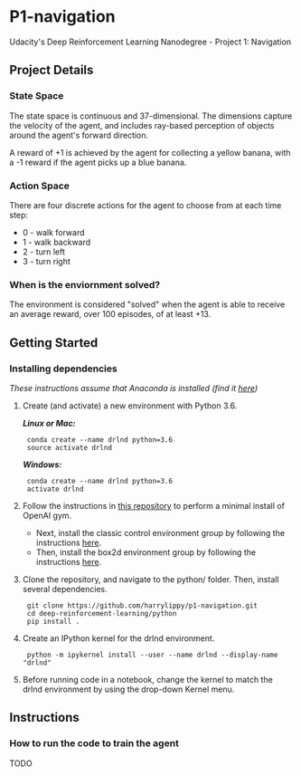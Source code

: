 # P1-navigation
Udacity's Deep Reinforcement Learning Nanodegree - Project 1: Navigation

## Project Details

### State Space
The state space is continuous and 37-dimensional. The dimensions capture the velocity of the agent, and includes ray-based perception of objects around the agent's forward direction.

A reward of +1 is achieved by the agent for collecting a yellow banana, with a -1 reward if the agent picks up a blue banana.

### Action Space
There are four discrete actions for the agent to choose from at each time step:

* 0 - walk forward 
* 1 - walk backward
* 2 - turn left
* 3 - turn right

### When is the enviornment solved?
The environment is considered "solved" when the agent is able to receive an average reward, over 100 episodes, of at least +13.

## Getting Started

### Installing dependencies
_These instructions assume that Anaconda is installed (find it [here](https://www.anaconda.com/))_

1. Create (and activate) a new environment with Python 3.6.

    **_Linux or Mac:_**

        conda create --name drlnd python=3.6
        source activate drlnd

    **_Windows:_**
        
        conda create --name drlnd python=3.6
        activate drlnd

2. Follow the instructions in [this repository](https://github.com/openai/gym) to perform a minimal install of OpenAI gym.

    * Next, install the classic control environment group by following the instructions [here](https://github.com/openai/gym#classic-control).
    * Then, install the box2d environment group by following the instructions [here](https://github.com/openai/gym#box2d).

3. Clone the repository, and navigate to the python/ folder. Then, install several dependencies.

        git clone https://github.com/harrylippy/p1-navigation.git
        cd deep-reinforcement-learning/python
        pip install .

4. Create an IPython kernel for the drlnd environment.

        python -m ipykernel install --user --name drlnd --display-name "drlnd"
        
6. Before running code in a notebook, change the kernel to match the drlnd environment by using the drop-down Kernel menu.

## Instructions

### How to run the code to train the agent
TODO
